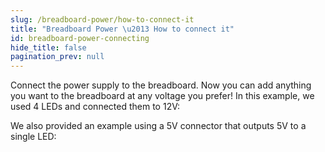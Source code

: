 ```yaml
---
slug: /breadboard-power/how-to-connect-it
title: "Breadboard Power \u2013 How to connect it"
id: breadboard-power-connecting
hide_title: false
pagination_prev: null
---
```

Connect the power supply to the breadboard. Now you can add anything you want to the breadboard at any voltage you prefer! In this example, we used 4 LEDs and connected them to 12V:

<CenteredImage src="/img/breadboard-power/connections1.png" alt="Breadboard connections"/>

We also provided an example using a 5V connector that outputs 5V to a single LED:

<CenteredImage src="/img/breadboard-power/connections2.png" alt="Breadboard connections"/>
